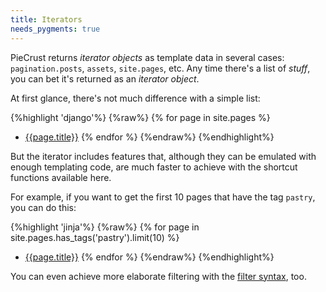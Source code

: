 ```yaml
---
title: Iterators
needs_pygments: true
---
```


PieCrust returns _iterator objects_ as template data in several cases:
`pagination.posts`, `assets`, `site.pages`, etc. Any time there's a list
of _stuff_, you can bet it's returned as an _iterator object_.

At first glance, there's not much difference with a simple list:

{%highlight 'django'%}
{%raw%}
{% for page in site.pages %}
* [{{page.title}}]({{page.url}})
{% endfor %}
{%endraw%}
{%endhighlight%}

But the iterator includes features that, although they can be emulated with
enough templating code, are much faster to achieve with the shortcut functions
available here.

For example, if you want to get the first 10 pages that have the tag `pastry`,
you can do this:

{%highlight 'jinja'%}
{%raw%}
{% for page in site.pages.has_tags('pastry').limit(10) %}
* [{{page.title}}]({{page.url}})
{% endfor %}
{%endraw%}
{%endhighlight%}

You can even achieve more elaborate filtering with the [filter syntax][flt],
too.

[flt]: {{docurl('content/filtering')}}

